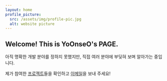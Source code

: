 ```yaml
---
layout: home
profile_picture:
  src: /assets/img/profile-pic.jpg
  alt: website picture
---
```


<h2>Welcome! This is YoOnseO's PAGE. </h2>
<p>아직 명확한 개발 분야를 정하지 못했지만, 직접 여러 분야에 부딪혀 보며 알아가는 중입니다.</p>
<p>제가 참여한 <a class="about_me_links" href="https://yoonseo1014.github.io/bay/work">프로젝트</a>들을 확인하고 <a class="about_me_links" href="mailto:a50149191@gmail.com">이메일</a>을 보내 주세요!</p>
